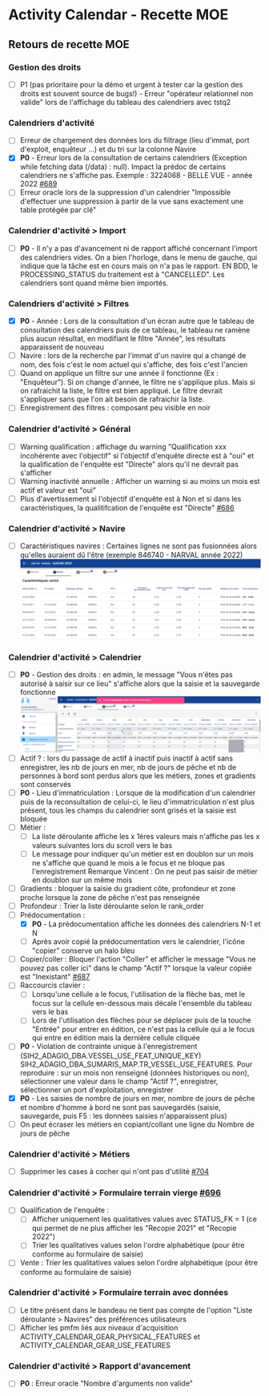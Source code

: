 # Activity Calendar - Recette MOE

## Retours de recette MOE

### Gestion des droits

- [ ] P1 (pas prioritaire pour la démo et urgent à tester car la gestion des droits est souvent source de bugs!) - Erreur "opérateur relationnel non valide" lors de l'affichage du tableau des calendriers avec tstq2

### Calendriers d'activité

- [ ] Erreur de chargement des données lors du filtrage (lieu d'immat, port d'exploit, enquêteur ...) et du tri sur la colonne Navire
- [x] **P0** - Erreur lors de la consultation de certains calendriers (Exception while fetching data (/data) : null). Impact la prédoc de certains calendriers ne s'affiche pas.
  Exemple : 3224068 - BELLE VUE - année 2022 [#689](https://gitlab.ifremer.fr/sih-public/sumaris/sumaris-app/-/issues/689)
- [ ] Erreur oracle lors de la suppression d'un calendrier "Impossible d'effectuer une suppression à partir de la vue sans exactement une table protégée par clé"

### Calendrier d'activité > Import

- [ ] **P0** - Il n'y a pas d'avancement ni de rapport affiché concernant l'import des calendriers vides.
  On a bien l'horloge, dans le menu de gauche, qui indique que la tâche est en cours mais on n'a pas le rapport.
  EN BDD, le PROCESSING_STATUS du traitement est à "CANCELLED". Les calendriers sont quand même bien importés.

### Calendriers d'activité > Filtres

- [x] **P0** - Année : Lors de la consultation d'un écran autre que le tableau de consultation des calendriers puis de ce tableau, le tableau ne ramène plus aucun résultat, en modifiant le filtre "Année", les résultats apparaissent de nouveau
- [ ] Navire : lors de la recherche par l'immat d'un navire qui a changé de nom, des fois c'est le nom actuel qui s'affiche, des fois c'est l'ancien
- [ ] Quand on applique un filtre sur une année il fonctionne (Ex : "Enquêteur"). Si on change d'année, le filtre ne s'applique plus. Mais si on rafraichit la liste, le filtre est bien appliqué.
  Le filtre devrait s'appliquer sans que l'on ait besoin de rafraichir la liste.
- [ ] Enregistrement des filtres : composant peu visible en noir

### Calendrier d'activité > Général

- [ ] Warning qualification : affichage du warning "Qualification xxx incohérente avec l'objectif" si l'objectif d'enquête directe est à "oui" et la qualification de l'enquête est "Directe" alors qu'il ne devrait pas s'afficher
- [ ] Warning inactivité annuelle : Afficher un warning si au moins un mois est actif et valeur est "oui"
- [ ] Plus d'avertissement si l'objectif d'enquête est à Non et si dans les caractéristiques, la qualitifcation de l'enquête est "Directe" [#686](https://gitlab.ifremer.fr/sih-public/sumaris/sumaris-app/-/issues/686)

### Calendrier d'activité > Navire

- [ ] Caractéristiques navires : Certaines lignes ne sont pas fusionnées alors qu'elles auraient dû l'être (exemple 846740 - NARVAL année 2022)
  ![rec-activity-calendar-report](/projects/activity-calendar/rec/images/rec-24-002-2.9.20-Carac_navire_fusion_lignes.PNG)

### Calendrier d'activité > Calendrier

- [ ] **P0** - Gestion des droits : en admin, le message "Vous n'êtes pas autorisé à saisir sur ce lieu" s'affiche alors que la saisie et la sauvegarde fonctionne
  ![rec-activity-calendar-report](/projects/activity-calendar/rec/images/rec-24-002-2.9.20-Calendrier_gestion_droits.PNG)
- [ ] Actif ? : lors du passage de actif à inactif puis inactif à actif sans enregistrer, les nb de jours en mer, nb de jours de pêche et nb de personnes à bord sont perdus alors que les métiers, zones et gradients sont conservés
- [ ] **P0** - Lieu d'immatriculation : Lorsque de la modification d'un calendrier puis de la reconsultation de celui-ci, le lieu d'immatriculation n'est plus présent, tous les champs du calendrier sont grisés et la saisie est bloquée
- [ ] Métier : 
  - [ ] La liste déroulante affiche les x 1ères valeurs mais n'affiche pas les x valeurs suivantes lors du scroll vers le bas
  - [ ] Le message pour indiquer qu'un métier est en doublon sur un mois ne s'affiche que quand le mois a le focus et ne bloque pas l'enregistrement
    Remarque Vincent : On ne peut pas saisir de métier en doublon sur un même mois
- [ ] Gradients : bloquer la saisie du gradient côte, profondeur et zone proche lorsque la zone de pêche n'est pas renseignée
- [ ] Profondeur : Trier la liste déroulante selon le rank_order
- [ ] Prédocumentation :
  - [X] **P0** - La prédocumentation affiche les données des calendriers N-1 et N
  - [ ] Après avoir copié la prédocumentation vers le calendrier, l'icône "copier" conserve un halo bleu
- [ ] Copier/coller : Bloquer l'action "Coller" et afficher le message "Vous ne pouvez pas coller ici" dans le champ "Actif ?" lorsque la valeur copiée est "Inexistant" [#687](https://gitlab.ifremer.fr/sih-public/sumaris/sumaris-app/-/issues/687)
- [ ] Raccourcis clavier : 
  - [ ] Lorsqu'une cellule a le focus, l'utilisation de la flèche bas, met le focus sur la cellule en-dessous mais décale l'ensemble du tableau vers le bas
  - [ ] Lors de l'utilisation des flèches pour se déplacer puis de la touche "Entrée" pour entrer en édition, ce n'est pas la cellule qui a le focus qui entre en édition mais la dernière cellule cliquée
- [ ] **P0** - Violation de contrainte unique à l'enregistrement (SIH2_ADAGIO_DBA.VESSEL_USE_FEAT_UNIQUE_KEY) SIH2_ADAGIO_DBA_SUMARIS_MAP.TR_VESSEL_USE_FEATURES.
  Pour reproduire : sur un mois non renseigné (données historiques ou non), sélectionner une valeur dans le champ "Actif ?", enregistrer, sélectionner un port d'exploitation, enregistrer
- [X] **P0** - Les saisies de nombre de jours en mer, nombre de jours de pêche et nombre d'homme à bord ne sont pas sauvegardés (saisie, sauvegarde, puis F5 : les données saisies n'apparaissent plus)
- [ ] On peut écraser les métiers en copiant/collant une ligne du Nombre de jours de pêche

### Calendrier d'activité > Métiers

- [ ] Supprimer les cases à cocher qui n'ont pas d'utilité [#704](https://gitlab.ifremer.fr/sih-public/sumaris/sumaris-app/-/issues/704)

### Calendrier d'activité > Formulaire terrain vierge [#696](https://gitlab.ifremer.fr/sih-public/sumaris/sumaris-app/-/issues/696)

- [ ] Qualification de l'enquête : 
  - [ ] Afficher uniquement les qualitatives values avec STATUS_FK = 1 (ce qui permet de ne plus afficher les "Recopie 2021" et "Recopie 2022")
  - [ ] Trier les qualitatives values selon l'ordre alphabétique (pour être conforme au formulaire de saisie)
- [ ] Vente : Trier les qualitatives values selon l'ordre alphabétique (pour être conforme au formulaire de saisie)

### Calendrier d'activité > Formulaire terrain avec données

- [ ] Le titre présent dans le bandeau ne tient pas compte de l'option "Liste déroulante > Navires" des préférences utilisateurs
- [ ] Afficher les pmfm liés aux niveaux d'acquisition ACTIVITY_CALENDAR_GEAR_PHYSICAL_FEATURES et ACTIVITY_CALENDAR_GEAR_USE_FEATURES

### Calendrier d'activité > Rapport d'avancement

- [ ] **P0** : Erreur oracle "Nombre d'arguments non valide"